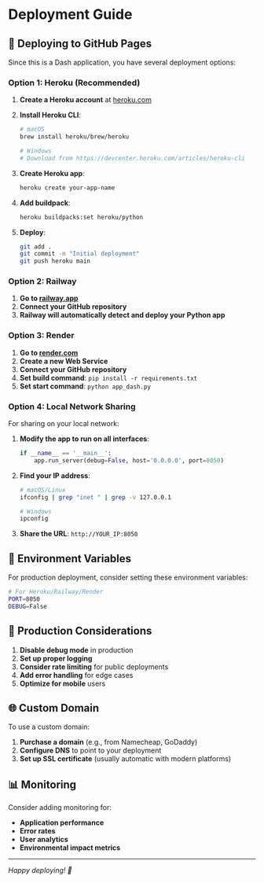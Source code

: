 # Deployment Guide

## 🚀 Deploying to GitHub Pages

Since this is a Dash application, you have several deployment options:

### Option 1: Heroku (Recommended)

1. **Create a Heroku account** at [heroku.com](https://heroku.com)

2. **Install Heroku CLI**:
   ```bash
   # macOS
   brew install heroku/brew/heroku
   
   # Windows
   # Download from https://devcenter.heroku.com/articles/heroku-cli
   ```

3. **Create Heroku app**:
   ```bash
   heroku create your-app-name
   ```

4. **Add buildpack**:
   ```bash
   heroku buildpacks:set heroku/python
   ```

5. **Deploy**:
   ```bash
   git add .
   git commit -m "Initial deployment"
   git push heroku main
   ```

### Option 2: Railway

1. **Go to [railway.app](https://railway.app)**
2. **Connect your GitHub repository**
3. **Railway will automatically detect and deploy your Python app**

### Option 3: Render

1. **Go to [render.com](https://render.com)**
2. **Create a new Web Service**
3. **Connect your GitHub repository**
4. **Set build command**: `pip install -r requirements.txt`
5. **Set start command**: `python app_dash.py`

### Option 4: Local Network Sharing

For sharing on your local network:

1. **Modify the app to run on all interfaces**:
   ```python
   if __name__ == '__main__':
       app.run_server(debug=False, host='0.0.0.0', port=8050)
   ```

2. **Find your IP address**:
   ```bash
   # macOS/Linux
   ifconfig | grep "inet " | grep -v 127.0.0.1
   
   # Windows
   ipconfig
   ```

3. **Share the URL**: `http://YOUR_IP:8050`

## 🔧 Environment Variables

For production deployment, consider setting these environment variables:

```bash
# For Heroku/Railway/Render
PORT=8050
DEBUG=False
```

## 📝 Production Considerations

1. **Disable debug mode** in production
2. **Set up proper logging**
3. **Consider rate limiting** for public deployments
4. **Add error handling** for edge cases
5. **Optimize for mobile** users

## 🌐 Custom Domain

To use a custom domain:

1. **Purchase a domain** (e.g., from Namecheap, GoDaddy)
2. **Configure DNS** to point to your deployment
3. **Set up SSL certificate** (usually automatic with modern platforms)

## 📊 Monitoring

Consider adding monitoring for:
- **Application performance**
- **Error rates**
- **User analytics**
- **Environmental impact metrics**

---

*Happy deploying! 🌱* 